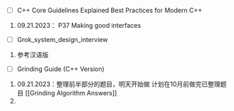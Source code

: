 - [ ] C++ Core Guidelines Explained Best Practices for Modern C++ 
1. 09.21.2023： P37 Making good interfaces   

- [ ] Grok_system_design_interview
1. 参考汉语版

- [ ] Grinding Guide (C++ Version)
1. 09.21.2023：整理前半部分的题目，明天开始做 计划在10月前做完已整理题目
	[[Grinding Algorithm Answers]]
2. 